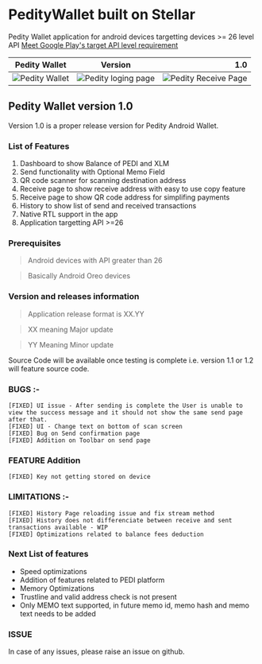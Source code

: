 # PedityWallet built on Stellar
Pedity Wallet application for android devices targetting devices >= 26 level API
[Meet Google Play's target API level requirement
](https://developer.android.com/distribute/best-practices/develop/target-sdk "Meet Google Play's target API level requirement
")


| Pedity Wallet        | Version           | 1.0  |
| ------------- |:-------------:| -----:|
| ![Pedity Wallet](https://cdn-images-1.medium.com/max/400/1*-B20q9feS15ZdzCKQs1L2w.jpeg "Splash page")    | ![Pedity loging page](https://cdn-images-1.medium.com/max/400/1*mZhMlNOo8csdutBNlW3Dng.jpeg "Pedity Login Page")| ![Pedity Receive Page](https://cdn-images-1.medium.com/max/400/1*LGlTd5JfNs0SAWucGjz6Lg.jpeg "Pedity Receive page") |

## Pedity Wallet version 1.0
Version 1.0 is a proper release version for Pedity Android Wallet.

### List of Features
1. Dashboard to show Balance of PEDI and XLM
2. Send functionality with Optional Memo Field
3. QR code scanner for scanning destination address
4. Receive page to show receive address with easy to use copy feature
5. Receive page to show QR code address for simplifing payments
6. History to show list of send and received transactions
7. Native RTL support in the app
8. Application targetting API >=26


### Prerequisites
> Android devices with API greater than 26 

> Basically Android Oreo devices

### Version and releases information
> Application release format is XX.YY 

> XX meaning Major update

> YY Meaning Minor update

Source Code will be available once testing is complete i.e. version 1.1 or 1.2 will feature source code.


### BUGS :-
    [FIXED] UI issue - After sending is complete the User is unable to view the success message and it should not show the same send page after that.
    [FIXED] UI - Change text on bottom of scan screen
    [FIXED] Bug on Send confirmation page
    [FIXED] Addition on Toolbar on send page

### FEATURE Addition
    [FIXED] Key not getting stored on device

### LIMITATIONS :-
    [FIXED] History Page reloading issue and fix stream method
    [FIXED] History does not differenciate between receive and sent transactions available - WIP
    [FIXED] Optimizations related to balance fees deduction


### Next List of features 
- Speed optimizations
- Addition of features related to PEDI platform
- Memory Optimizations
- Trustline and valid address check is not present
- Only MEMO text supported, in future memo id, memo hash and memo text needs to be added

### ISSUE
In case of any issues, please raise an issue on github.
